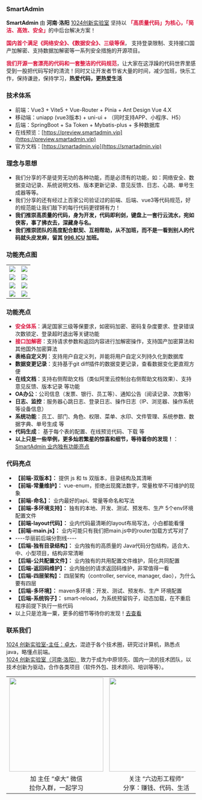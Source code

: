 ### **SmartAdmin**

**SmartAdmin** 由 **河南·洛阳** [1024创新实验室](https://www.1024lab.net/) 坚持以 <font color="#DC143C">**「高质量代码」为核心，「简洁、高效、安全」**</font>的中后台解决方案！  

<font color="#DC143C">**国内首个满足《网络安全》、《数据安全》、三级等保**</font>， 支持登录限制、支持接口国产加解密、支持数据加解密等一系列安全措施的开源项目。 

<font color="#DC143C">**我们开源一套漂亮的代码和一套整洁的代码规范**</font>，让大家在这浮躁的代码世界里感受到一股把代码写好的清流！同时又让开发者节省大量的时间，减少加班，快乐工作，保持谦逊，保持学习，**热爱代码，更热爱生活**
### **技术体系**

- 前端：Vue3 + Vite5 + Vue-Router + Pinia + Ant Design Vue 4.X
- 移动端：uniapp (vue3版本) + uni-ui + （同时支持APP、小程序、H5）
- 后端：SpringBoot + Sa Token + Mybatis-plus + 多种数据库
- 在线预览：[https://preview.smartadmin.vip](https://preview.smartadmin.vip)  
- 官方文档：[https://smartadmin.vip](https://smartadmin.vip)  
### **理念与思想**

- 我们分享的不是徒劳无功的各种功能，而是必须有的功能，如：网络安全、数据变动记录、系统说明文档、版本更新记录、意见反馈、日志、心跳、单号生成器等等。
- 我们分享的还有经过上百家公司验证过的前端、后端、vue3等代码规范，好的规范能让我们敲下的每行代码更铿锵有力！
- **我们推崇高质量的代码，身为开发，代码即利剑，键盘上一套行云流水，宛如侠客，事了拂衣去，深藏身与名。**
- **我们推崇团队的高度配合默契、互相帮助，从不加班，而不是一看到别人的代码就头皮发麻，留其 [996.ICU](https://baike.baidu.com/item/996.ICU) 加班。**

### **功能亮点图**

<table>
<tr>
  <td><img src="https://img.smartadmin.1024lab.net/smart-admin-v3/login/login-bg.png"/></td>
  <td><img src="https://img.smartadmin.1024lab.net/smart-admin-v3/cut/home.png"/></td>
</tr>
<tr>
  <td><img src="https://img.smartadmin.1024lab.net/smart-admin-v3/login/login-fail-log.png"/></td>
  <td><img src="https://img.smartadmin.1024lab.net/smart-admin-v3/cut/doc.png"/></td>
</tr>
<tr>
  <td><img src="https://img.smartadmin.1024lab.net/smart-admin-v3/cut/code.png"/></td>
  <td><img src="https://img.smartadmin.1024lab.net/smart-admin-v3/cut/git-diff.png"/></td>
</tr>
<tr>
  <td><img src="https://img.smartadmin.1024lab.net/smart-admin-v3/cut/front.png"/></td>
  <td><img src="https://img.smartadmin.1024lab.net/smart-admin-v3/cut/back.png"/></td>
</tr>
</table>

### **功能亮点**

- **<font color="#DC143C">安全体系</font>**：满足国家三级等保要求，如密码加密、密码复杂度要求、登录错误次数锁定、登录超时退出等关键功能
- **<font color="#DC143C">接口加解密</font>**：支持请求参数和返回内容进行加解密操作，支持国产加密算法和其他国外加密算法
- **表格自定义列**：支持用户自定义列，并能将用户自定义列持久化到数据库
- **数据变更记录**：支持基于git diff插件的数据变更记录，查看数据变化更直观方便
- **在线文档**：支持右侧帮助文档（类似阿里云控制台右侧帮助文档效果）、支持意见反馈、版本记录 等功能
- **OA办公**：公司信息（发票、银行、员工等）、通知公告（阅读记录、次数等）
- **日志、监控**：服务器心跳日志、登录日志、操作日志（IP、浏览器、操作系统等设备信息）
- **系统功能**：员工、部门、角色、权限、菜单、水印、文件管理、系统参数、数据字典、单号生成 等
- **代码生成**： 基于每个表的配置、在线预览代码、下载 等
- **以上只是一些举例，更多灿若繁星的惊喜和细节，等待着你的发现！**：[SmartAdmin 业内独有功能亮点](https://smartadmin.vip/views/v3/base/FunctionFeature.html)


### **代码亮点**

- **【前端-双版本】：** 提供 js 和 ts 双版本，目录结构及其清晰
- **【前端-常量维护】：** vue-enum，拒绝出现魔法数字，常量枚举不可维护的现象
- **【前端-命名】：** 业内最好的api、常量等命名和写法
- **【前端-多环境支持】：** 独有的本地、开发、测试、预发布、生产 5个env环境配置文件
- **【前端-layout代码】：** 业内代码最清晰的layout布局写法，小白都能看懂
- **【前端-main.js】：** 业内可能只有我们把main.js中的router加载方式写对了
- ----华丽前后端分割线----
- **【后端-独有目录结构】：** 业内独有的高质量的 Java代码分包结构，适合大、中、小型项目，结构非常清晰
- **【后端-公共配置文件】：** 业内独有的共用配置文件维护，简化共同配置
- **【后端-返回码维护】：** 业内独创的请求返回码维护，非常值得一看
- **【后端-四层架构】：** 四层架构（controller, service, manager, dao），为什么要有四层
- **【后端-多环境】：** maven多环境：开发、测试、预发布、生产 环境配置
- **【后端-系统钩子】：** smart-reload，为系统预留钩子，动态加载，在不重启程序前提下执行一些代码
- 以上只是沧海一粟，更多的细节等待你的发现！[去查看](https://smartadmin.vip/views/v3/base/CodeFeature.html)




### **联系我们**

[1024 创新实验室-主任：卓大](https://zhuoda.vip)，混迹于各个技术圈，研究过计算机，熟悉点 java，略懂点前端。  
[1024 创新实验室（河南·洛阳）](https://1024lab.net) 致力于成为中原领先、国内一流的技术团队，以技术创新为驱动，合作各类项目（软件外包、技术顾问、培训等等）。

<table>
<tr>
  <td><img src="https://img.smartadmin.1024lab.net/wechat/zhuoda-wechat.jpg" width="250" /></td>
  <td><img src="https://img.smartadmin.1024lab.net/wechat/liubianxing-gzh.jpg" width="250" /></td>
  <td><img src="https://img.smartadmin.1024lab.net/wechat/zhuoda-wechat-money-v1.jpg" width="250" /></td>
</tr>
<tr>
  <td style="text-align:center">加 主任 “卓大” 微信 <br> 拉你入群，一起学习</td>
  <td style="text-align:center">关注 “六边形工程师” <br> 分享：赚钱、代码、生活</td>
  <td style="text-align:center">请 “1024创新实验室” 喝咖啡 <br> 支持我们的开源与分享 </td>
</tr>
</table>


